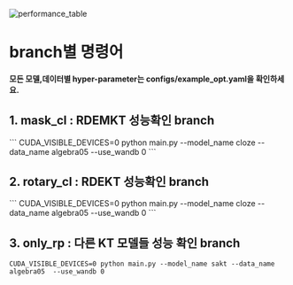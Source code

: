 ![performance_table](https://user-images.githubusercontent.com/55173544/210480097-a378b009-2f9d-4610-9b22-d73240572f34.PNG)




# branch별 명령어
#### 모든 모델,데이터별 hyper-parameter는 configs/example_opt.yaml을 확인하세요. 

## 1. mask_cl : RDEMKT 성능확인 branch  
<RDEMKT>
```
CUDA_VISIBLE_DEVICES=0 python main.py --model_name cloze --data_name algebra05 --use_wandb 0
```     
    
## 2. rotary_cl : RDEKT 성능확인 branch  
<RDEKT>
```
CUDA_VISIBLE_DEVICES=0 python main.py --model_name cloze --data_name algebra05 --use_wandb 0
```     

## 3. only_rp : 다른 KT 모델들 성능 확인 branch 
```
CUDA_VISIBLE_DEVICES=0 python main.py --model_name sakt --data_name algebra05  --use_wandb 0
```
